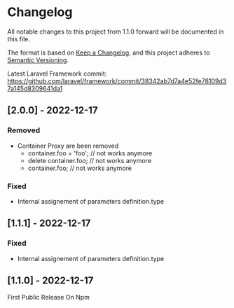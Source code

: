 # Changelog

All notable changes to this project from 1.1.0 forward will be documented in this file.

The format is based on [Keep a Changelog](https://keepachangelog.com/en/1.0.0/),
and this project adheres to [Semantic Versioning](https://semver.org/spec/v2.0.0.html).

Latest Laravel Framework commit: https://github.com/laravel/framework/commit/38342ab7d7a4e52fe78109d37a145d8309641da1

## [2.0.0] - 2022-12-17

### Removed

-   Container Proxy are been removed
    -   container.foo = 'foo'; // not works anymore
    -   delete container.foo; // not works anymore
    -   container.foo; // not works anymore

### Fixed

-   Internal assignement of parameters definition.type

## [1.1.1] - 2022-12-17

### Fixed

-   Internal assignement of parameters definition.type

## [1.1.0] - 2022-12-17

First Public Release On Npm

